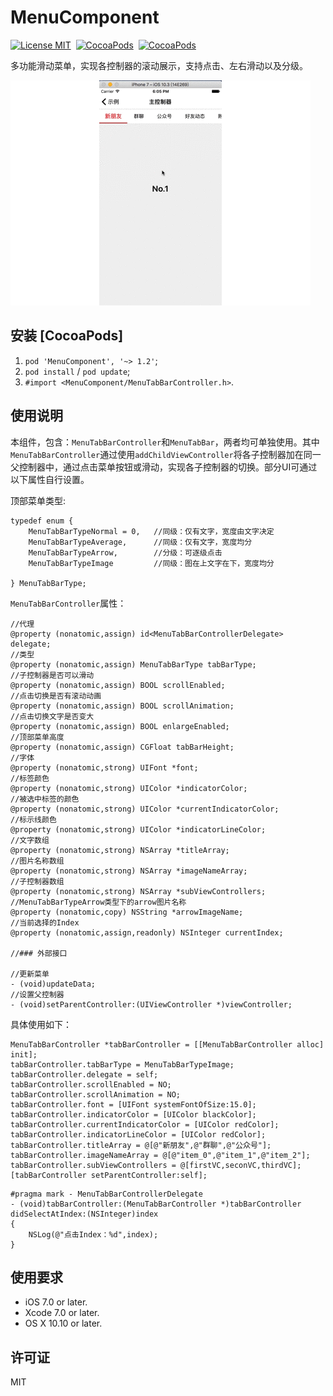 # MenuComponent

[![License MIT](https://img.shields.io/badge/license-MIT-green.svg?style=flat)](https://raw.githubusercontent.com/dexianyinjiu/MenuComponent/master/LICENSE)&nbsp;
[![CocoaPods](http://img.shields.io/cocoapods/v/MenuComponent.svg?style=flat)](https://cocoapods.org/pods/MenuComponent)&nbsp;
[![CocoaPods](http://img.shields.io/cocoapods/p/MenuComponent.svg?style=flat)](https://cocoapods.org/pods/MenuComponent)&nbsp;

多功能滑动菜单，实现各控制器的滚动展示，支持点击、左右滑动以及分级。

![MenuComponent](MenuComponent.gif)

## 安装 [CocoaPods]

1. `pod 'MenuComponent', '~> 1.2'`;
2. `pod install` / `pod update`;
3. `#import <MenuComponent/MenuTabBarController.h>`.

## 使用说明

本组件，包含：`MenuTabBarController`和`MenuTabBar`，两者均可单独使用。其中`MenuTabBarController`通过使用`addChildViewController`将各子控制器加在同一父控制器中，通过点击菜单按钮或滑动，实现各子控制器的切换。部分UI可通过以下属性自行设置。

顶部菜单类型:

```objc
typedef enum {
    MenuTabBarTypeNormal = 0,   //同级：仅有文字，宽度由文字决定
    MenuTabBarTypeAverage,      //同级：仅有文字，宽度均分
    MenuTabBarTypeArrow,        //分级：可逐级点击
    MenuTabBarTypeImage         //同级：图在上文字在下，宽度均分

} MenuTabBarType;
```

`MenuTabBarController`属性：
  
```objc
//代理
@property (nonatomic,assign) id<MenuTabBarControllerDelegate> delegate;
//类型
@property (nonatomic,assign) MenuTabBarType tabBarType;
//子控制器是否可以滑动
@property (nonatomic,assign) BOOL scrollEnabled;
//点击切换是否有滚动动画
@property (nonatomic,assign) BOOL scrollAnimation;
//点击切换文字是否变大
@property (nonatomic,assign) BOOL enlargeEnabled;
//顶部菜单高度
@property (nonatomic,assign) CGFloat tabBarHeight;
//字体
@property (nonatomic,strong) UIFont *font;
//标签颜色
@property (nonatomic,strong) UIColor *indicatorColor;
//被选中标签的颜色
@property (nonatomic,strong) UIColor *currentIndicatorColor;
//标示线颜色
@property (nonatomic,strong) UIColor *indicatorLineColor;
//文字数组
@property (nonatomic,strong) NSArray *titleArray;
//图片名称数组
@property (nonatomic,strong) NSArray *imageNameArray;
//子控制器数组
@property (nonatomic,strong) NSArray *subViewControllers;
//MenuTabBarTypeArrow类型下的arrow图片名称
@property (nonatomic,copy) NSString *arrowImageName;
//当前选择的Index
@property (nonatomic,assign,readonly) NSInteger currentIndex;

//### 外部接口

//更新菜单
- (void)updateData;
//设置父控制器
- (void)setParentController:(UIViewController *)viewController;
```

具体使用如下：

```objc
MenuTabBarController *tabBarController = [[MenuTabBarController alloc] init];
tabBarController.tabBarType = MenuTabBarTypeImage;
tabBarController.delegate = self;
tabBarController.scrollEnabled = NO;
tabBarController.scrollAnimation = NO;
tabBarController.font = [UIFont systemFontOfSize:15.0];
tabBarController.indicatorColor = [UIColor blackColor];
tabBarController.currentIndicatorColor = [UIColor redColor];
tabBarController.indicatorLineColor = [UIColor redColor];
tabBarController.titleArray = @[@"新朋友",@"群聊",@"公众号"];
tabBarController.imageNameArray = @[@"item_0",@"item_1",@"item_2"];
tabBarController.subViewControllers = @[firstVC,seconVC,thirdVC];
[tabBarController setParentController:self];
```

```objc
#pragma mark - MenuTabBarControllerDelegate
- (void)tabBarController:(MenuTabBarController *)tabBarController didSelectAtIndex:(NSInteger)index
{
    NSLog(@"点击Index：%d",index);
}
```

## 使用要求

* iOS 7.0 or later.
* Xcode 7.0 or later.
* OS X 10.10 or later.

## 许可证

MIT


